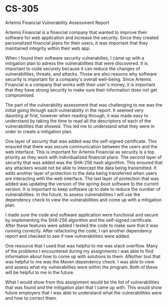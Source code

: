 # CS-305
Artemis Financial Vulnerability Assessment Report

Artemis Financial is a financial company that wanted to improve their software for web application and increase the security. Since they created personalized financial plans for their users, it was important that they maintained integrity within their web app. 

When I found their software security vulnerabilies, I came up with a mitigation plan to adress the vulnerabilities that were discovered. It is important to code securely because it can reduce the changes of vulnerabilities, threats, and attacks. Those are also reasons why software security is important for a company's overall well-being. Since Artemis Financial is a company that works with their user's money, it is important that they have strong security to make sure their information does not get compromised.

The part of the vulnerability assessment that was challenging to me was the initial going through each vulnerability in the report. It seemed very daunting at first, however when reading through, it was made easy to understand by taking the time to read all the descriptors of each of the vulnerabilities that showed. This led me to understand what they were in order to create a mitigation plan.

One layer of security that was added was the self-signed certificate. This ensured that there was secure communication between the users and the web interface. This is important for Artemis Financial as security is a top priority as they work with individualized financial plans. The second layer of security that was added was the SHA-256 hash algorithm. This ensured that any attackers would not be able to intercept the data being transmitted. It adds another layer of protection to the data being transferred when users are interacting with the web interface. The last layer of protection that was added was updating the version of the spring-boot software to the current version. It is important to keep software up to date to reduce the number of vulnerabilities. In the future, to assess vulnerabilities I will use the dependency check to view the vulnerabilities and come up with a mitigation plan.

I made sure the code and software application were functional and secure by implementing the SHA-256 algorithm and the self-signed certificate. After these features were added I tested the code to make sure that it was running correctly. After refactoring the code, I ran another dependency report and checked to see if new vulnerabilities were added.

One resource that I used that was helpful to me was stack overflow. Many of the problems I encountered during my assignments I was able to find information about how to come up with solutions to them. ANother tool that was helpful to me was the Maven dependency check. I was able to view and assess what my vulnerabilties were within the program. Both of these will be helpful to me in the future.

What I would show from this assignment would be the list of vulnerabilities that was found and the mitigation plan that I came up with. This would show future employers that I was able to understand what the vulnerabilities were and how to correct them. 

